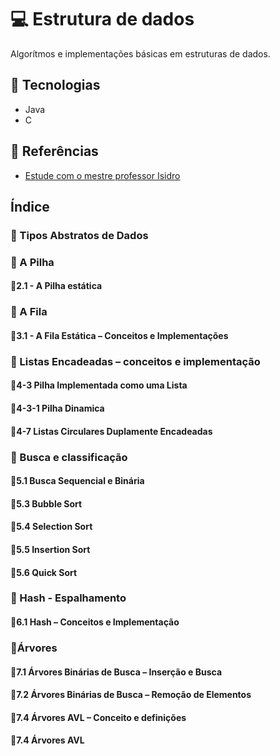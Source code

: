 # 💻 Estrutura de dados

Algorítmos e implementações básicas em estruturas de dados.

## 🚀 Tecnologias

- Java
- C

## 📖 Referências

- [Estude com o mestre professor Isidro](https://www.professorisidro.com.br/)

## Índice

### 🔹 Tipos Abstratos de Dados

### 🔹 A Pilha

#### 🔸2.1 - A Pilha estática

### 🔹 A Fila

#### 🔸3.1 - A Fila Estática – Conceitos e Implementações

### 🔹 Listas Encadeadas – conceitos e implementação

#### 🔸4-3 Pilha Implementada como uma Lista

#### 🔸4-3-1 Pilha Dinamica

#### 🔸4-7 Listas Circulares Duplamente Encadeadas

### 🔹 Busca e classificação

#### 🔸5.1 Busca Sequencial e Binária

#### 🔸5.3 Bubble Sort

#### 🔸5.4 Selection Sort

#### 🔸5.5 Insertion Sort

#### 🔸5.6 Quick Sort

### 🔹 Hash - Espalhamento

#### 🔸6.1 Hash – Conceitos e Implementação

### 🔹Árvores

#### 🔸7.1 Árvores Binárias de Busca – Inserção e Busca

#### 🔸7.2 Árvores Binárias de Busca – Remoção de Elementos

#### 🔸7.4 Árvores AVL – Conceito e definições

#### 🔸7.4 Árvores AVL
